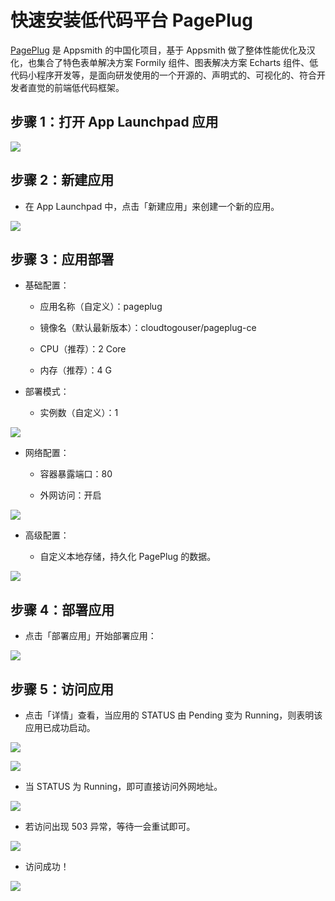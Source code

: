 # 快速安装低代码平台 PagePlug

[PagePlug](https://github.com/cloudtogo/pageplug) 是 Appsmith 的中国化项目，基于 Appsmith 做了整体性能优化及汉化，也集合了特色表单解决方案 Formily 组件、图表解决方案 Echarts 组件、低代码小程序开发等，是面向研发使用的一个开源的、声明式的、可视化的、符合开发者直觉的前端低代码框架。

## 步骤 1：打开 App Launchpad 应用

![](images/1.png)

## 步骤 2：新建应用

- 在 App Launchpad 中，点击「新建应用」来创建一个新的应用。

![](images/2.png)

## 步骤 3：应用部署

- 基础配置：
  
  - 应用名称（自定义）：pageplug
  
  - 镜像名（默认最新版本）：cloudtogouser/pageplug-ce
  
  - CPU（推荐）：2 Core
  
  - 内存（推荐）：4 G

- 部署模式：
  
  - 实例数（自定义）：1

![](images/3.png)

- 网络配置：
  
  - 容器暴露端口：80
  
  - 外网访问：开启

![](images/4.png)

- 高级配置：
  
  - 自定义本地存储，持久化 PagePlug 的数据。

![](images/5.png)

## 步骤 4：部署应用

- 点击「部署应用」开始部署应用：

![](images/6.png)

## 步骤 5：访问应用

- 点击「详情」查看，当应用的 STATUS 由 Pending 变为 Running，则表明该应用已成功启动。

![](images/7.png)

![](images/8.png)

- 当 STATUS 为 Running，即可直接访问外网地址。

![](images/9.png)

- 若访问出现 503 异常，等待一会重试即可。

![](images/10.png)

- 访问成功！

![](images/11.png)
